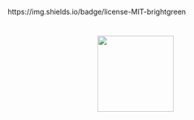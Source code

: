 <p> https://img.shields.io/badge/license-MIT-brightgreen </p>
<h1 align="center">
    <img src="https://ik.imagekit.io/brunosantana/GymManager_x9iYcjmCNZC.png" height="150" />
</h1>

